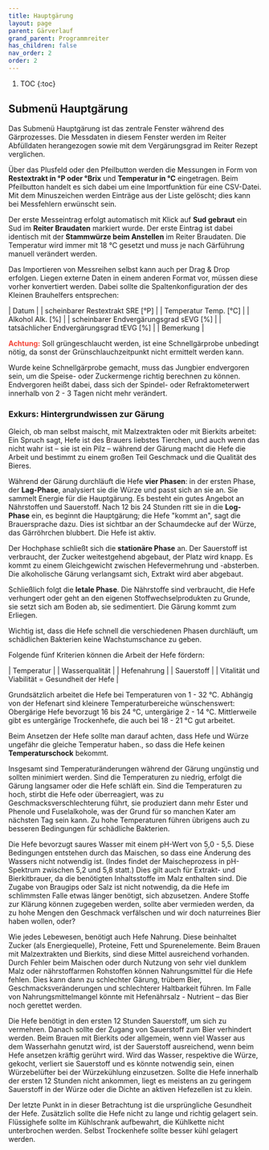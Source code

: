 ```yaml
---
title: Hauptgärung
layout: page
parent: Gärverlauf
grand_parent: Programmreiter
has_children: false
nav_order: 2
order: 2
---
```


1. TOC
{:toc}

## Submenü Hauptgärung

Das Submenü Hauptgärung ist das zentrale Fenster während des Gärprozesses. Die Messdaten in diesem Fenster werden im Reiter Abfülldaten herangezogen sowie mit dem Vergärungsgrad im Reiter Rezept verglichen.

Über das Plusfeld oder den Pfeilbutton werden die Messungen in Form von **Restextrakt in °P oder °Brix** und **Temperatur in °C** eingetragen. Beim Pfeilbutton handelt es sich dabei um eine Importfunktion für eine CSV-Datei. Mit dem Minuszeichen werden Einträge aus der Liste gelöscht; dies kann bei Messfehlern erwünscht sein.

Der erste Messeintrag erfolgt automatisch mit Klick auf **Sud gebraut** ein Sud im **Reiter Braudaten** markiert wurde. Der erste Eintrag ist dabei identisch mit der **Stammwürze beim Anstellen** im Reiter Braudaten. Die Temperatur wird immer mit 18 °C gesetzt und muss je nach Gärführung manuell verändert werden.

Das Importieren von Messreihen selbst kann auch per Drag & Drop erfolgen. Liegen externe Daten in einem anderen Format vor, müssen diese vorher konvertiert werden. Dabei sollte die Spaltenkonfiguration der des Kleinen Brauhelfers entsprechen:

| Datum |
| scheinbarer Restextrakt SRE [°P] |
| Temperatur Temp. [°C] |
| Alkohol Alk. [%] |
| scheinbarer Endvergärungsgrad sEVG [%] |
| tatsächlicher Endvergärungsgrad tEVG [%] |
| Bemerkung |

<span style="color: #f44336">**Achtung:**</span> Soll grüngeschlaucht werden, ist eine Schnellgärprobe unbedingt nötig, da sonst der Grünschlauchzeitpunkt nicht ermittelt werden kann.

Wurde keine Schnellgärprobe gemacht, muss das Jungbier endvergoren sein, um die Speise- oder Zuckermenge richtig berechnen zu können. Endvergoren heißt dabei, dass sich der Spindel- oder Refraktometerwert innerhalb von 2 - 3 Tagen nicht mehr verändert.

### Exkurs: Hintergrundwissen zur Gärung

Gleich, ob man selbst maischt, mit Malzextrakten oder mit Bierkits arbeitet: Ein Spruch sagt, Hefe ist des Brauers liebstes Tierchen, und auch wenn das nicht wahr ist – sie ist ein Pilz – während der Gärung macht die Hefe die Arbeit und bestimmt zu einem großen Teil Geschmack und die Qualität des Bieres.

Während der Gärung durchläuft die Hefe **vier Phasen**: in der ersten Phase, der **Lag-Phase**, analysiert sie die Würze und passt sich an sie an. Sie sammelt Energie für die Hauptgärung. Es besteht ein gutes Angebot an Nährstoffen und Sauerstoff. Nach 12 bis 24 Stunden ritt sie in die **Log-Phase** ein, es beginnt die Hauptgärung; die Hefe "kommt an", sagt die Brauersprache dazu. Dies ist sichtbar an der Schaumdecke auf der Würze, das Gärröhrchen blubbert. Die Hefe ist aktiv.
 
Der Hochphase schließt sich die **stationäre Phase** an. Der Sauerstoff ist verbraucht, der Zucker weitestgehend abgebaut, der Platz wird knapp. Es kommt zu einem Gleichgewicht zwischen Hefevermehrung und -absterben. Die alkoholische Gärung verlangsamt sich, Extrakt wird aber abgebaut.
 
Schließlich folgt die **letale Phase**. Die Nährstoffe sind verbraucht, die Hefe verhungert oder geht an den eigenen Stoffwechselprodukten zu Grunde, sie setzt sich am Boden ab, sie sedimentiert. Die Gärung kommt zum Erliegen.
 
Wichtig ist, dass die Hefe schnell die verschiedenen Phasen durchläuft, um schädlichen Bakterien keine Wachstumschance zu geben.
 
 Folgende fünf Kriterien können die Arbeit der Hefe fördern:

| Temperatur |
| Wasserqualität |
| Hefenahrung |
| Sauerstoff |
| Vitalität und Viabilität = Gesundheit der Hefe |

Grundsätzlich arbeitet die Hefe bei Temperaturen von 1 - 32 °C. Abhängig von der Hefenart sind kleinere Temperaturbereiche wünschenswert: Obergärige Hefe bevorzugt 16 bis 24 °C, untergärige 2 - 14 °C. Mittlerweile gibt es untergärige Trockenhefe, die auch bei 18 - 21 °C gut arbeitet.

Beim Ansetzen der Hefe sollte man darauf achten, dass Hefe und Würze ungefähr die gleiche Temperatur haben., so dass die Hefe keinen **Temperaturschock** bekommt.

Insgesamt sind Temperaturänderungen während der Gärung ungünstig und sollten minimiert werden. Sind die Temperaturen zu niedrig, erfolgt die Gärung langsamer oder die Hefe schläft ein. Sind die Temperaturen zu hoch, stirbt die Hefe oder überreagiert, was zu Geschmacksverschlechterung führt, sie produziert dann mehr Ester und Phenole und Fuselalkohole, was der Grund für so manchen Kater am nächsten Tag sein kann. Zu hohe Temperaturen führen übrigens auch zu besseren Bedingungen für schädliche Bakterien.

Die Hefe bevorzugt saures Wasser mit einem pH-Wert von 5,0 - 5,5. Diese Bedingungen entstehen durch das Maischen, so dass eine Änderung des Wassers nicht notwendig ist. (Indes findet der Maischeprozess in pH-Spektrum zwischen 5,2 und 5,8 statt.) Dies gilt auch für Extrakt- und Bierkitbrauer, da die benötigten Inhaltsstoffe im Malz enthalten sind. Die Zugabe von Braugips oder Salz ist nicht notwendig, da die Hefe im schlimmsten Falle etwas länger benötigt, sich abzusetzen. Andere Stoffe zur Klärung können zugegeben werden, sollte aber vermieden werden, da zu hohe Mengen den Geschmack verfälschen und wir doch naturreines Bier haben wollen, oder?

Wie jedes Lebewesen, benötigt auch Hefe Nahrung. Diese beinhaltet Zucker (als Energiequelle), Proteine, Fett und Spurenelemente. Beim Brauen mit Malzextrakten und Bierkits, sind diese Mittel ausreichend vorhanden. Durch Fehler beim Maischen oder durch Nutzung von sehr viel dunklem Malz oder nährstoffarmen Rohstoffen können Nahrungsmittel für die Hefe fehlen. Dies kann dann zu schlechter Gärung, trübem Bier, Geschmacksveränderungen und schlechterer Haltbarkeit führen. Im Falle von Nahrungsmittelmangel könnte mit Hefenährsalz - Nutrient – das Bier noch gerettet werden.

Die Hefe benötigt in den ersten 12 Stunden Sauerstoff, um sich zu vermehren. Danach sollte der Zugang von Sauerstoff zum Bier verhindert werden. Beim Brauen mit Bierkits oder allgemein, wenn viel Wasser aus dem Wasserhahn genutzt wird, ist der Sauerstoff ausreichend, wenn beim Hefe ansetzen kräftig gerührt wird. Wird das Wasser, respektive die Würze, gekocht, verliert sie Sauerstoff und es könnte notwendig sein, einen Würzebelüfter bei der Würzekühlung einzusetzen. Sollte die Hefe innerhalb der ersten 12 Stunden nicht ankommen, liegt es meistens an zu geringem Sauerstoff in der Würze oder die Dichte an aktiven Hefezellen ist zu klein.

Der letzte Punkt in in dieser Betrachtung ist die ursprüngliche Gesundheit der Hefe. Zusätzlich sollte die Hefe nicht zu lange und richtig gelagert sein. Flüssighefe sollte im Kühlschrank aufbewahrt, die Kühlkette nicht unterbrochen werden. Selbst Trockenhefe sollte besser kühl gelagert werden.
